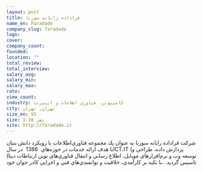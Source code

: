 ```yaml
---
layout: post
title: فراداده‭ ‬رايانه‭ ‬سورنا
name_en: Faradade
company_slug: faradade
logo: 
cover: 
company_count:
founded:
location: ""
total_review: 
total_interview: 
salary_avg: 
salary_min: 
salary_max: 
rate: 
view_count: 
industry: کامپیوتر، فناوری اطلاعات و اینترنت
city: تهران, تهران
size_en: VS
size: 1-10 نفر
site: http://faradade.ir
---
```


شركت‭ ‬فراداده‭ ‬رايانه‭ ‬سورنا‭ ‬به‭ ‬عنوان‭ ‬يك‭ ‬مجموعه‭ ‬فناوري‌اطلاعات‭ ‬با‭ ‬رويكرد‭ ‬دانش‭ ‬بنيان‭ ‬در‭ ‬سال ‭ ‬1386 ‬با‭ ‬هدف‭ ‬ارائه‭ ‬خدمات‭ ‬در‭ ‬حوزه‭‌‬هاي‭ ‬ICT،IT (پردازش‭ ‬داده، طراحي‭ ‬و‭ ‬توسعه‭ ‬وب‭ ‬و‭ ‬نرم‭‌‬افزار‌هاي‭ ‬موبايل، اطلاع‭ ‬رساني‭ ‬و‭ ‬انتقال‭ ‬فناوري‭‌‬هاي‭ ‬نوين‭ ‬ارتباطات‭ ‬ديتا) با‭ ‬تكيه‭ ‬بر‭ ‬كارآمدي، خلاقيت‭ ‬و‭ ‬توانمندي‌هاي‭ ‬فني‭ ‬و‭ ‬اجرايي‭ ‬كادر‭ ‬جوان‭ ‬خود،‭ ‬تاسيس‭ ‬گرديد‭ .‬
